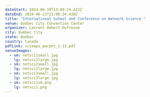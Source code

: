 ```yaml
---
dateStart: 2024-06-19T13:00:24.422Z
dateEnd: 2024-06-21T21:00:24.438Z
title: "International School and Conference on Network Science "
venue: Québec City Convention Center
organizer: Laurent Hébert-Dufresne
city: Québec City
state: Québec
country: Canada
pdfLink: scimaps_pwrpnt_1-13.pdf
venueImages:
  - sm: netsci1small.jpg
    lg: netsci1large.jpg
  - sm: netsci2small.jpg
    lg: netsci2large.jpg
  - sm: netsci3small.jpg
    lg: netsci3large.jpg
  - sm: netsci1sm.png
    lg: netsci1.png
---
```


